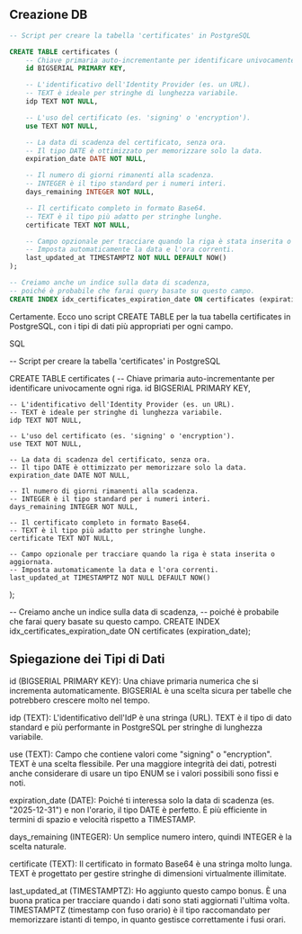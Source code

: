 ## Creazione DB

```sql
-- Script per creare la tabella 'certificates' in PostgreSQL

CREATE TABLE certificates (
    -- Chiave primaria auto-incrementante per identificare univocamente ogni riga.
    id BIGSERIAL PRIMARY KEY,

    -- L'identificativo dell'Identity Provider (es. un URL).
    -- TEXT è ideale per stringhe di lunghezza variabile.
    idp TEXT NOT NULL,

    -- L'uso del certificato (es. 'signing' o 'encryption').
    use TEXT NOT NULL,

    -- La data di scadenza del certificato, senza ora.
    -- Il tipo DATE è ottimizzato per memorizzare solo la data.
    expiration_date DATE NOT NULL,

    -- Il numero di giorni rimanenti alla scadenza.
    -- INTEGER è il tipo standard per i numeri interi.
    days_remaining INTEGER NOT NULL,

    -- Il certificato completo in formato Base64.
    -- TEXT è il tipo più adatto per stringhe lunghe.
    certificate TEXT NOT NULL,

    -- Campo opzionale per tracciare quando la riga è stata inserita o aggiornata.
    -- Imposta automaticamente la data e l'ora correnti.
    last_updated_at TIMESTAMPTZ NOT NULL DEFAULT NOW()
);

-- Creiamo anche un indice sulla data di scadenza,
-- poiché è probabile che farai query basate su questo campo.
CREATE INDEX idx_certificates_expiration_date ON certificates (expiration_date);
```

Certamente. Ecco uno script CREATE TABLE per la tua tabella certificates in PostgreSQL, con i tipi di dati più appropriati per ogni campo.

SQL

-- Script per creare la tabella 'certificates' in PostgreSQL

CREATE TABLE certificates (
-- Chiave primaria auto-incrementante per identificare univocamente ogni riga.
id BIGSERIAL PRIMARY KEY,

    -- L'identificativo dell'Identity Provider (es. un URL).
    -- TEXT è ideale per stringhe di lunghezza variabile.
    idp TEXT NOT NULL,

    -- L'uso del certificato (es. 'signing' o 'encryption').
    use TEXT NOT NULL,

    -- La data di scadenza del certificato, senza ora.
    -- Il tipo DATE è ottimizzato per memorizzare solo la data.
    expiration_date DATE NOT NULL,

    -- Il numero di giorni rimanenti alla scadenza.
    -- INTEGER è il tipo standard per i numeri interi.
    days_remaining INTEGER NOT NULL,

    -- Il certificato completo in formato Base64.
    -- TEXT è il tipo più adatto per stringhe lunghe.
    certificate TEXT NOT NULL,

    -- Campo opzionale per tracciare quando la riga è stata inserita o aggiornata.
    -- Imposta automaticamente la data e l'ora correnti.
    last_updated_at TIMESTAMPTZ NOT NULL DEFAULT NOW()

);

-- Creiamo anche un indice sulla data di scadenza,
-- poiché è probabile che farai query basate su questo campo.
CREATE INDEX idx_certificates_expiration_date ON certificates (expiration_date);

## Spiegazione dei Tipi di Dati

id (BIGSERIAL PRIMARY KEY): Una chiave primaria numerica che si incrementa automaticamente. BIGSERIAL è una scelta sicura per tabelle che potrebbero crescere molto nel tempo.

idp (TEXT): L'identificativo dell'IdP è una stringa (URL). TEXT è il tipo di dato standard e più performante in PostgreSQL per stringhe di lunghezza variabile.

use (TEXT): Campo che contiene valori come "signing" o "encryption". TEXT è una scelta flessibile. Per una maggiore integrità dei dati, potresti anche considerare di usare un tipo ENUM se i valori possibili sono fissi e noti.

expiration_date (DATE): Poiché ti interessa solo la data di scadenza (es. "2025-12-31") e non l'orario, il tipo DATE è perfetto. È più efficiente in termini di spazio e velocità rispetto a TIMESTAMP.

days_remaining (INTEGER): Un semplice numero intero, quindi INTEGER è la scelta naturale.

certificate (TEXT): Il certificato in formato Base64 è una stringa molto lunga. TEXT è progettato per gestire stringhe di dimensioni virtualmente illimitate.

last_updated_at (TIMESTAMPTZ): Ho aggiunto questo campo bonus. È una buona pratica per tracciare quando i dati sono stati aggiornati l'ultima volta. TIMESTAMPTZ (timestamp con fuso orario) è il tipo raccomandato per memorizzare istanti di tempo, in quanto gestisce correttamente i fusi orari.
